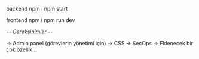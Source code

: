 backend 
npm i
npm start


frontend
npm i 
npm run dev


-*-  Gereksinimler  -*- 

-> Admin panel (görevlerin yönetimi için)
-> CSS 
-> SecOps
-> Eklenecek bir çok özellik...